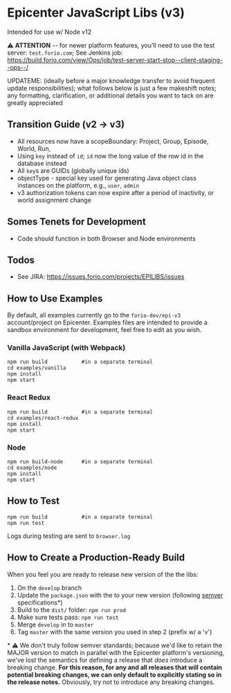 # Epicenter JavaScript Libs (v3)

Intended for use w/ Node v12

⚠️ **ATTENTION** -- for newer platform features, you'll need to use the test server: `test.forio.com`; See Jenkins job: https://build.forio.com/view/Ops/job/test-server-start-stop--client-staging--ops--/

UPDATEME: (ideally before a major knowledge transfer to avoid frequent update responsibilities); what follows below is just a few makeshift notes; any formatting, clarification, or additional details you want to tack on are greatly appreciated

## Transition Guide (v2 &rarr; v3)
* All resources now have a scopeBoundary: Project, Group, Episode, World, Run,
* Using `key` instead of `id`; `id` now the long value of the row id in the database instead
* All `key`s are GUIDs (globally unique ids)
* objectType - special key used for generating Java object class instances on the platform, e.g., `user`, `admin`
* v3 authorization tokens can now expire after a period of inactivity, or world assignment change

## Somes Tenets for Development
* Code should function in both Browser and Node environments

## Todos
* See JIRA: https://issues.forio.com/projects/EPILIBS/issues

## How to Use Examples
By default, all examples currently go to the `forio-dev/epi-v3` account/project on Epicenter. Examples files are intended to provide a sandbox environment for development, feel free to edit as you wish.

### Vanilla JavaScript (with Webpack)
```
npm run build           #in a separate terminal
cd examples/vanilla
npm install
npm start
```
### React Redux
```
npm run build           #in a separate terminal
cd examples/react-redux
npm install
npm start
```
### Node
```
npm run build-node      #in a separate terminal
cd examples/node
npm install
npm start
```

## How to Test
```
npm run build           #in a separate terminal
npm run test
```
Logs during testing are sent to `browser.log`

## How to Create a Production-Ready Build
When you feel you are ready to release new version of the the libs:
1. On the `develop` branch
2. Update the `package.json` with the to your new version (following [semver](https://semver.org/) specifications*)
3. Build to the `dist/` folder: `npm run prod`
4. Make sure tests pass: `npm run test`
5. Merge `develop` in to `master`
6. Tag `master` with the same version you used in step 2 (prefix w/ a 'v')

\* ⚠️ We don't truly follow semver standards; because we'd like to retain the MAJOR version to match in parallel with the Epicenter platform's versioning, we've lost the semantics for defining a release that *does* introduce a breaking change. **For this reason, for any and all releases that will contain potential breaking changes, we can only default to explicitly stating so in the release notes.** Obviously, try not to introduce any breaking changes.